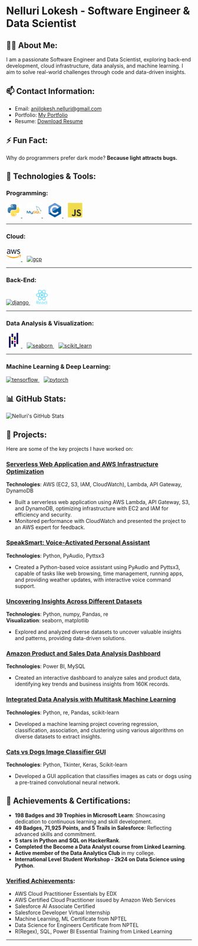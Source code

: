 # Nelluri Lokesh - Software Engineer & Data Scientist

## 👨‍💻 About Me:
I am a passionate Software Engineer and Data Scientist, exploring back-end development, cloud infrastructure, data analysis, and machine learning. I aim to solve real-world challenges through code and data-driven insights.

## 📫 Contact Information:
- Email: anjilokesh.nelluri@gmail.com
- Portfolio: [My Portfolio](https://nellurilokesh.github.io/My_Portfolio/)
- Resume: [Download Resume](https://drive.google.com/file/d/1-EwlWb7JM7UMLM9cXnzMQUuRgMOcQUEf/view?usp=sharing)

## ⚡ Fun Fact:
Why do programmers prefer dark mode? **Because light attracts bugs.**

## 🧰 Technologies & Tools:
### Programming:
<p align="left">
  <a href="https://www.python.org" target="_blank" rel="noreferrer">
    <img src="https://raw.githubusercontent.com/devicons/devicon/master/icons/python/python-original.svg" alt="python" width="40" height="40"/>
  </a>
  &nbsp;&nbsp;
  <a href="https://www.mysql.com/" target="_blank" rel="noreferrer">
    <img src="https://raw.githubusercontent.com/devicons/devicon/master/icons/mysql/mysql-original-wordmark.svg" alt="mysql" width="40" height="40"/>
  </a>
  &nbsp;&nbsp;
  <a href="https://www.cprogramming.com/" target="_blank" rel="noreferrer">
    <img src="https://raw.githubusercontent.com/devicons/devicon/master/icons/c/c-original.svg" alt="c" width="40" height="40"/>
  </a>
  &nbsp;&nbsp;
  <a href="https://developer.mozilla.org/en-US/docs/Web/JavaScript" target="_blank" rel="noreferrer">
    <img src="https://raw.githubusercontent.com/devicons/devicon/master/icons/javascript/javascript-original.svg" alt="javascript" width="40" height="40"/>
  </a>
</p>

---

### Cloud:
<p align="left">
  <a href="https://aws.amazon.com" target="_blank" rel="noreferrer">
    <img src="https://raw.githubusercontent.com/devicons/devicon/master/icons/amazonwebservices/amazonwebservices-original-wordmark.svg" alt="aws" width="40" height="40"/>
  </a>
  &nbsp;&nbsp;
  <a href="https://cloud.google.com" target="_blank" rel="noreferrer">
    <img src="https://www.vectorlogo.zone/logos/google_cloud/google_cloud-icon.svg" alt="gcp" width="40" height="40"/>
  </a>
</p>

---

### Back-End:
<p align="left">
  <a href="https://www.djangoproject.com/" target="_blank" rel="noreferrer">
    <img src="https://cdn.worldvectorlogo.com/logos/django.svg" alt="django" width="40" height="40"/>
  </a>
  &nbsp;&nbsp;
  <a href="https://reactjs.org/" target="_blank" rel="noreferrer">
    <img src="https://raw.githubusercontent.com/devicons/devicon/master/icons/react/react-original-wordmark.svg" alt="react" width="40" height="40"/>
  </a>
</p>

---

### Data Analysis & Visualization:
<p align="left">
  <a href="https://pandas.pydata.org/" target="_blank" rel="noreferrer">
    <img src="https://raw.githubusercontent.com/devicons/devicon/2ae2a900d2f041da66e950e4d48052658d850630/icons/pandas/pandas-original.svg" alt="pandas" width="40" height="40"/>
  </a>
  &nbsp;&nbsp;
  <a href="https://seaborn.pydata.org/" target="_blank" rel="noreferrer">
    <img src="https://seaborn.pydata.org/_images/logo-mark-lightbg.svg" alt="seaborn" width="40" height="40"/>
  </a>
  &nbsp;&nbsp;
  <a href="https://scikit-learn.org/" target="_blank" rel="noreferrer">
    <img src="https://upload.wikimedia.org/wikipedia/commons/0/05/Scikit_learn_logo_small.svg" alt="scikit_learn" width="40" height="40"/>
  </a>
</p>

---

### Machine Learning & Deep Learning:
<p align="left">
  <a href="https://www.tensorflow.org" target="_blank" rel="noreferrer">
    <img src="https://www.vectorlogo.zone/logos/tensorflow/tensorflow-icon.svg" alt="tensorflow" width="40" height="40"/>
  </a>
  &nbsp;&nbsp;
  <a href="https://pytorch.org/" target="_blank" rel="noreferrer">
    <img src="https://www.vectorlogo.zone/logos/pytorch/pytorch-icon.svg" alt="pytorch" width="40" height="40"/>
  </a>
</p>


## 📊 GitHub Stats:
![Nelluri's GitHub Stats](https://github-readme-stats.vercel.app/api?username=nellurilokesh&show_icons=true&count_private=true&hide=prs)

## 🌱 Projects:

Here are some of the key projects I have worked on:

### **[Serverless Web Application and AWS Infrastructure Optimization](https://docs.google.com/presentation/d/1YergW0RjbYvpq5k3pjV3cq44kB0kmIuD/edit?usp=sharing&ouid=113444432130316028569&rtpof=true&sd=true)**
**Technologies**: AWS (EC2, S3, IAM, CloudWatch), Lambda, API Gateway, DynamoDB  
- Built a serverless web application using AWS Lambda, API Gateway, S3, and DynamoDB, optimizing infrastructure with EC2 and IAM for efficiency and security.  
- Monitored performance with CloudWatch and presented the project to an AWS expert for feedback.

### **[SpeakSmart: Voice-Activated Personal Assistant](https://github.com/NelluriLokesh/Voice-Activated-Personal-Assistant)**
**Technologies**: Python, PyAudio, Pyttsx3  
- Created a Python-based voice assistant using PyAudio and Pyttsx3, capable of tasks like web browsing, time management, running apps, and providing weather updates, with interactive voice command support.

### **[Uncovering Insights Across Different Datasets](https://github.com/NelluriLokesh/Data_Analysis/tree/main/Data%20Analysis)**
**Technologies**: Python, numpy, Pandas, re  
**Visualization**: seaborn, matplotlib  
- Explored and analyzed diverse datasets to uncover valuable insights and patterns, providing data-driven solutions.

### **[Amazon Product and Sales Data Analysis Dashboard](https://app.powerbi.com/groups/me/reports/1812e931-18bf-4a31-8ed9-9a459f22bf6e/eaea5ab5d60a60c28d07?ctid=377383c2-3be0-4e01-b2c8-8526d5e58adb&experience=power-bi)**
**Technologies**: Power BI, MySQL  
- Created an interactive dashboard to analyze sales and product data, identifying key trends and business insights from 160K records.

### **[Integrated Data Analysis with Multitask Machine Learning](https://github.com/NelluriLokesh/Machine_Learning_alg)**
**Technologies**: Python, re, Pandas, scikit-learn  
- Developed a machine learning project covering regression, classification, association, and clustering using various algorithms on diverse datasets to extract insights.

### **[Cats vs Dogs Image Classifier GUI](https://github.com/NelluriLokesh/Cats_vs_Dogs)**
**Technologies**: Python, Tkinter, Keras, Scikit-learn  
- Developed a GUI application that classifies images as cats or dogs using a pre-trained convolutional neural network.

## 🏅 Achievements & Certifications:

- **198 Badges and 39 Trophies in Microsoft Learn**: Showcasing dedication to continuous learning and skill development.
- **49 Badges, 71,925 Points, and 5 Trails in Salesforce**: Reflecting advanced skills and commitment.
- **5 stars in Python and SQL on HackerRank**.
- **Completed the Become a Data Analyst course from Linked Learning**.
- **Active member of the Data Analytics Club** in my college.
- **International Level Student Workshop - 2k24 on Data Science using Python**.

### **[Verified Achievements](https://www.credly.com/users/lokesh-nelluri)**:
- AWS Cloud Practitioner Essentials by EDX
- AWS Certified Cloud Practitioner issued by Amazon Web Services
- Salesforce AI Associate Certified
- Salesforce Developer Virtual Internship
- Machine Learning, ML Certificate from NPTEL
- Data Science for Engineers Certificate from NPTEL
- R(Regex), SQL, Power BI Essential Training from Linked Learning

---

